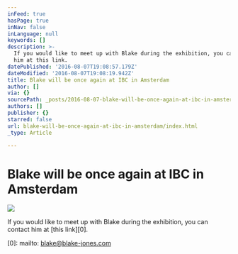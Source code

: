 ```yaml
---
inFeed: true
hasPage: true
inNav: false
inLanguage: null
keywords: []
description: >-
  If you would like to meet up with Blake during the exhibition, you can contact
  him at this link.
datePublished: '2016-08-07T19:08:57.179Z'
dateModified: '2016-08-07T19:08:19.942Z'
title: Blake will be once again at IBC in Amsterdam
author: []
via: {}
sourcePath: _posts/2016-08-07-blake-will-be-once-again-at-ibc-in-amsterdam.md
authors: []
publisher: {}
starred: false
url: blake-will-be-once-again-at-ibc-in-amsterdam/index.html
_type: Article

---
```

# Blake will be once again at IBC in Amsterdam
![](https://the-grid-user-content.s3-us-west-2.amazonaws.com/d054218a-8e30-4eed-9337-b89ca0967669.jpg)

If you would like to meet up with Blake during the exhibition, you can contact him at [this link][0].

[0]: mailto: blake@blake-jones.com